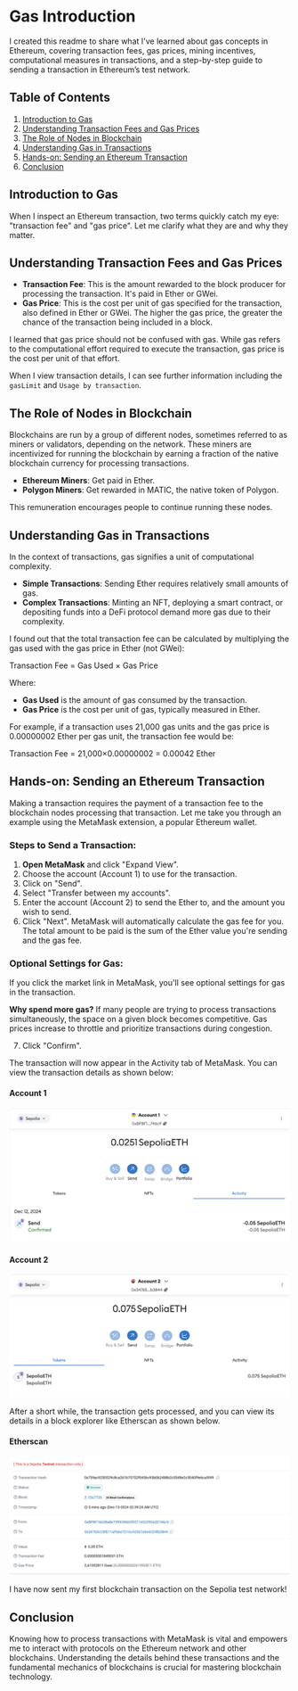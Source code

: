 # Gas Introduction

I created this readme to share what I've learned about gas concepts in Ethereum, covering transaction fees, gas prices, mining incentives, computational measures in transactions, and a step-by-step guide to sending a transaction in Ethereum’s test network.

## Table of Contents

1. [Introduction to Gas](#introduction-to-gas)
2. [Understanding Transaction Fees and Gas Prices](#understanding-transaction-fees-and-gas-prices)
3. [The Role of Nodes in Blockchain](#the-role-of-nodes-in-blockchain)
4. [Understanding Gas in Transactions](#understanding-gas-in-transactions)
5. [Hands-on: Sending an Ethereum Transaction](#hands-on-sending-an-ethereum-transaction)
6. [Conclusion](#conclusion)

## Introduction to Gas

When I inspect an Ethereum transaction, two terms quickly catch my eye: "transaction fee" and "gas price". Let me clarify what they are and why they matter.

## Understanding Transaction Fees and Gas Prices

- **Transaction Fee**: This is the amount rewarded to the block producer for processing the transaction. It's paid in Ether or GWei.
- **Gas Price**: This is the cost per unit of gas specified for the transaction, also defined in Ether or GWei. The higher the gas price, the greater the chance of the transaction being included in a block.

I learned that gas price should not be confused with gas. While gas refers to the computational effort required to execute the transaction, gas price is the cost per unit of that effort.

When I view transaction details, I can see further information including the `gasLimit` and `Usage by transaction`.

## The Role of Nodes in Blockchain

Blockchains are run by a group of different nodes, sometimes referred to as miners or validators, depending on the network. These miners are incentivized for running the blockchain by earning a fraction of the native blockchain currency for processing transactions.

- **Ethereum Miners**: Get paid in Ether.
- **Polygon Miners**: Get rewarded in MATIC, the native token of Polygon.

This remuneration encourages people to continue running these nodes.

## Understanding Gas in Transactions

In the context of transactions, gas signifies a unit of computational complexity.

- **Simple Transactions**: Sending Ether requires relatively small amounts of gas.
- **Complex Transactions**: Minting an NFT, deploying a smart contract, or depositing funds into a DeFi protocol demand more gas due to their complexity.

I found out that the total transaction fee can be calculated by multiplying the gas used with the gas price in Ether (not GWei):

Transaction Fee = Gas Used × Gas Price

Where:
- **Gas Used** is the amount of gas consumed by the transaction.
- **Gas Price** is the cost per unit of gas, typically measured in Ether.

For example, if a transaction uses 21,000 gas units and the gas price is 0.00000002 Ether per gas unit, the transaction fee would be:

Transaction Fee = 21,000×0.00000002 = 0.00042 Ether

## Hands-on: Sending an Ethereum Transaction

Making a transaction requires the payment of a transaction fee to the blockchain nodes processing that transaction. Let me take you through an example using the MetaMask extension, a popular Ethereum wallet.

### Steps to Send a Transaction:

1. **Open MetaMask** and click "Expand View".
2. Choose the account (Account 1) to use for the transaction.
3. Click on "Send".
4. Select "Transfer between my accounts".
5. Enter the account (Account 2) to send the Ether to, and the amount you wish to send.
6. Click "Next". MetaMask will automatically calculate the gas fee for you. The total amount to be paid is the sum of the Ether value you're sending and the gas fee.

### Optional Settings for Gas:

If you click the market link in MetaMask, you'll see optional settings for gas in the transaction.

**Why spend more gas?**
If many people are trying to process transactions simultaneously, the space on a given block becomes competitive. Gas prices increase to throttle and prioritize transactions during congestion.

7. Click "Confirm".

The transaction will now appear in the Activity tab of MetaMask. You can view the transaction details as shown below:

#### Account 1
![Account 1](https://github.com/jason-victor1/Gas-Intro/blob/main/Account1_updated.png?raw=true)

#### Account 2
![Account 2](https://github.com/jason-victor1/Gas-Intro/blob/main/Account2_updated.png?raw=true)

After a short while, the transaction gets processed, and you can view its details in a block explorer like Etherscan as shown below.

#### Etherscan
![Etherscan](https://github.com/jason-victor1/Gas-Intro/blob/main/Etherscan_updated.png?raw=true)

I have now sent my first blockchain transaction on the Sepolia test network!

## Conclusion

Knowing how to process transactions with MetaMask is vital and empowers me to interact with protocols on the Ethereum network and other blockchains. Understanding the details behind these transactions and the fundamental mechanics of blockchains is crucial for mastering blockchain technology.



